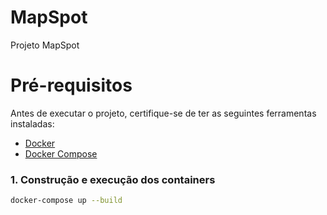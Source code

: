 # MapSpot
Projeto MapSpot

# Pré-requisitos
Antes de executar o projeto, certifique-se de ter as seguintes ferramentas instaladas:

- [Docker](https://www.docker.com/get-started)
- [Docker Compose](https://docs.docker.com/compose/install/)

### 1. Construção e execução dos containers

```bash
docker-compose up --build
```